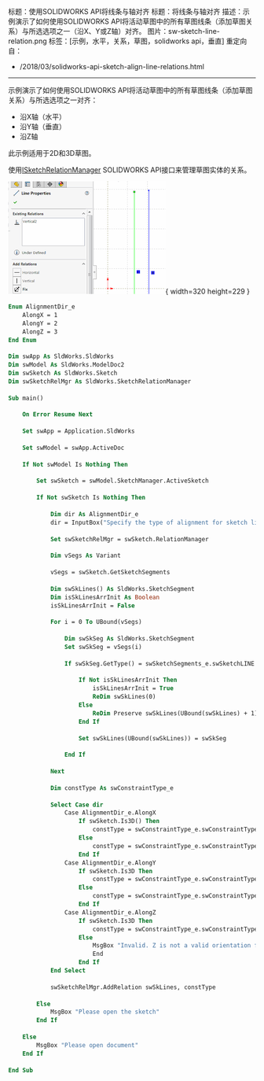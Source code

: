 标题：使用SOLIDWORKS API将线条与轴对齐
标题：将线条与轴对齐
描述：示例演示了如何使用SOLIDWORKS API将活动草图中的所有草图线条（添加草图关系）与所选选项之一（沿X、Y或Z轴）对齐。
图片：sw-sketch-line-relation.png
标签：[示例，水平，关系，草图，solidworks api，垂直]
重定向自：
  - /2018/03/solidworks-api-sketch-align-line-relations.html
---
示例演示了如何使用SOLIDWORKS API将活动草图中的所有草图线条（添加草图关系）与所选选项之一对齐：

* 沿X轴（水平）
* 沿Y轴（垂直）
* 沿Z轴

此示例适用于2D和3D草图。

使用[ISketchRelationManager](https://help.solidworks.com/2018/english/api/sldworksapi/solidworks.interop.sldworks~solidworks.interop.sldworks.isketchrelationmanager.html) SOLIDWORKS API接口来管理草图实体的关系。

![草图线条中的关系](sw-sketch-line-relation.png){ width=320 height=229 }

~~~ vb
Enum AlignmentDir_e
    AlongX = 1
    AlongY = 2
    AlongZ = 3
End Enum

Dim swApp As SldWorks.SldWorks
Dim swModel As SldWorks.ModelDoc2
Dim swSketch As SldWorks.Sketch
Dim swSketchRelMgr As SldWorks.SketchRelationManager

Sub main()

    On Error Resume Next
    
    Set swApp = Application.SldWorks
    
    Set swModel = swApp.ActiveDoc
    
    If Not swModel Is Nothing Then
        
        Set swSketch = swModel.SketchManager.ActiveSketch
        
        If Not swSketch Is Nothing Then
            
            Dim dir As AlignmentDir_e
            dir = InputBox("Specify the type of alignment for sketch lines: 1 - Along X, 2 - Along Y, 3 - Along Z")
            
            Set swSketchRelMgr = swSketch.RelationManager
            
            Dim vSegs As Variant
                        
            vSegs = swSketch.GetSketchSegments
         
            Dim swSkLines() As SldWorks.SketchSegment
            Dim isSkLinesArrInit As Boolean
            isSkLinesArrInit = False
            
            For i = 0 To UBound(vSegs)
                
                Dim swSkSeg As SldWorks.SketchSegment
                Set swSkSeg = vSegs(i)
                
                If swSkSeg.GetType() = swSketchSegments_e.swSketchLINE Then
                    
                    If Not isSkLinesArrInit Then
                        isSkLinesArrInit = True
                        ReDim swSkLines(0)
                    Else
                        ReDim Preserve swSkLines(UBound(swSkLines) + 1)
                    End If
                    
                    Set swSkLines(UBound(swSkLines)) = swSkSeg
                    
                End If
                
            Next
            
            Dim constType As swConstraintType_e
                
            Select Case dir
                Case AlignmentDir_e.AlongX
                    If swSketch.Is3D() Then
                        constType = swConstraintType_e.swConstraintType_ALONGX3D
                    Else
                        constType = swConstraintType_e.swConstraintType_HORIZONTAL
                    End If
                Case AlignmentDir_e.AlongY
                    If swSketch.Is3D Then
                        constType = swConstraintType_e.swConstraintType_ALONGY3D
                    Else
                        constType = swConstraintType_e.swConstraintType_VERTICAL
                    End If
                Case AlignmentDir_e.AlongZ
                    If swSketch.Is3D Then
                        constType = swConstraintType_e.swConstraintType_ALONGZ
                    Else
                        MsgBox "Invalid. Z is not a valid orientation for 2D Sketch"
                        End
                    End If
            End Select
            
            swSketchRelMgr.AddRelation swSkLines, constType
        
        Else
            MsgBox "Please open the sketch"
        End If
    
    Else
        MsgBox "Please open document"
    End If
    
End Sub

~~~

